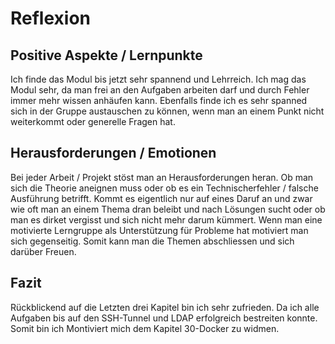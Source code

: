 Reflexion
===

## Positive Aspekte / Lernpunkte ##

Ich finde das Modul bis jetzt sehr spannend und Lehrreich. Ich mag das Modul sehr, da man frei an den Aufgaben arbeiten darf und durch Fehler immer mehr wissen anhäufen kann. Ebenfalls finde ich es sehr spanned sich in der Gruppe austauschen zu können, wenn man an einem Punkt nicht weiterkommt oder generelle Fragen hat.

## Herausforderungen / Emotionen ##
Bei jeder Arbeit / Projekt stöst man an Herausforderungen heran. Ob man sich die Theorie aneignen muss oder ob es ein Technischerfehler / falsche Ausführung betrifft. Kommt es eigentlich nur auf eines Daruf an und zwar wie oft man an einem Thema dran beleibt und nach Lösungen sucht oder ob man es dirket vergisst und sich nicht mehr darum kümmert. Wenn man eine motivierte Lerngruppe als Unterstützung für Probleme hat motiviert man sich gegenseitig. Somit kann man die Themen abschliessen und sich darüber Freuen.

## Fazit ##

Rückblickend auf die Letzten drei Kapitel bin ich sehr zufrieden. Da ich alle Aufgaben bis auf den SSH-Tunnel und LDAP erfolgreich bestreiten konnte. Somit bin ich Montiviert mich dem Kapitel 30-Docker zu widmen.